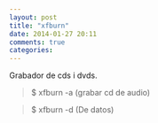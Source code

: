 ```yaml
---
layout: post
title: "xfburn"
date: 2014-01-27 20:11
comments: true
categories: 
---
```

Grabador de cds i dvds.

>$ xfburn -a (grabar cd de audio)

>$ xfburn -d (De datos)


